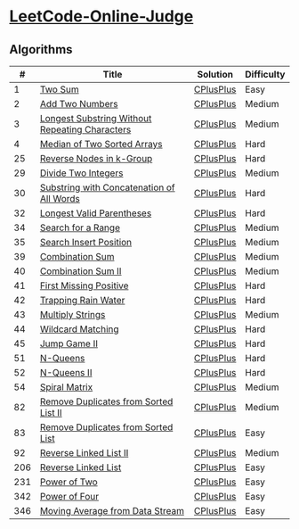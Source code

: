 # [LeetCode-Online-Judge](https://leetcode.com/)

## Algorithms

| # | Title | Solution | Difficulty |
| --- | --- | --- | --- |
| 1 | [Two Sum](https://leetcode.com/problems/two-sum/) | [CPlusPlus](https://github.com/yuanhui-yang/LeetCode-Online-Judge/blob/master/Algorithms/two-sum.cpp) | Easy |
| 2 | [Add Two Numbers](https://leetcode.com/problems/add-two-numbers/submissions/) | [CPlusPlus](https://github.com/yuanhui-yang/LeetCode-Online-Judge/blob/master/Algorithms/add-two-numbers.cpp) | Medium |
| 3 | [Longest Substring Without Repeating Characters](https://leetcode.com/problems/longest-substring-without-repeating-characters/) | [CPlusPlus](https://github.com/yuanhui-yang/LeetCode-Online-Judge/blob/master/Algorithms/longest-substring-without-repeating-characters.cpp)| Medium |
| 4 | [Median of Two Sorted Arrays](https://leetcode.com/problems/median-of-two-sorted-arrays/) | [CPlusPlus](https://github.com/yuanhui-yang/LeetCode-Online-Judge/blob/master/Algorithms/median-of-two-sorted-arrays.cpp) | Hard |
| 25 | [Reverse Nodes in k-Group](https://leetcode.com/problems/reverse-nodes-in-k-group/) | [CPlusPlus](https://github.com/yuanhui-yang/LeetCode-Online-Judge/blob/master/Algorithms/reverse-nodes-in-k-group.cpp) | Hard |
| 29 | [Divide Two Integers](https://leetcode.com/problems/divide-two-integers/) | [CPlusPlus](https://github.com/yuanhui-yang/LeetCode-Online-Judge/blob/master/Algorithms/divide-two-integers.cpp) | Medium |
| 30 | [Substring with Concatenation of All Words](https://leetcode.com/problems/substring-with-concatenation-of-all-words/) | [CPlusPlus](https://github.com/yuanhui-yang/LeetCode-Online-Judge/blob/master/Algorithms/substring-with-concatenation-of-all-words.cpp) | Hard |
| 32 | [Longest Valid Parentheses](https://leetcode.com/problems/longest-valid-parentheses/) | [CPlusPlus](https://github.com/yuanhui-yang/LeetCode-Online-Judge/blob/master/Algorithms/longest-valid-parentheses.cpp) | Hard |
| 34 | [Search for a Range](https://leetcode.com/problems/search-for-a-range/) | [CPlusPlus](https://github.com/yuanhui-yang/LeetCode-Online-Judge/blob/master/Algorithms/search-for-a-range.cpp) | Medium |
| 35 | [Search Insert Position](https://leetcode.com/problems/search-insert-position/) | [CPlusPlus](https://github.com/yuanhui-yang/LeetCode-Online-Judge/blob/master/Algorithms/search-insert-position.cpp) | Medium |
| 39 | [Combination Sum](https://leetcode.com/problems/combination-sum/) | [CPlusPlus](https://github.com/yuanhui-yang/LeetCode-Online-Judge/blob/master/Algorithms/combination-sum.cpp) | Medium |
| 40 | [Combination Sum II](https://leetcode.com/problems/combination-sum-ii/) | [CPlusPlus](https://github.com/yuanhui-yang/LeetCode-Online-Judge/blob/master/Algorithms/combination-sum-ii.cpp) | Medium |
| 41 | [First Missing Positive](https://leetcode.com/problems/first-missing-positive/) | [CPlusPlus](https://github.com/yuanhui-yang/LeetCode-Online-Judge/blob/master/Algorithms/first-missing-positive.cpp) | Hard |
| 42 | [Trapping Rain Water](https://leetcode.com/problems/trapping-rain-water/) | [CPlusPlus](https://github.com/yuanhui-yang/LeetCode-Online-Judge/blob/master/Algorithms/trapping-rain-water.cpp) | Hard |
| 43 | [Multiply Strings](https://leetcode.com/problems/multiply-strings/) | [CPlusPlus](https://github.com/yuanhui-yang/LeetCode-Online-Judge/blob/master/Algorithms/multiply-strings.cpp) | Medium |
| 44 | [Wildcard Matching](https://leetcode.com/problems/wildcard-matching/) | [CPlusPlus](https://github.com/yuanhui-yang/LeetCode-Online-Judge/blob/master/Algorithms/wildcard-matching.cpp) | Hard |
| 45 | [Jump Game II](https://leetcode.com/problems/jump-game-ii/) | [CPlusPlus](https://github.com/yuanhui-yang/LeetCode-Online-Judge/blob/master/Algorithms/jump-game-ii.cpp) | Hard |
| 51 | [N-Queens](https://leetcode.com/problems/n-queens/) | [CPlusPlus](https://github.com/yuanhui-yang/LeetCode-Online-Judge/blob/master/Algorithms/n-queens.cpp) | Hard |
| 52 | [N-Queens II](https://leetcode.com/problems/n-queens-ii/) | [CPlusPlus](https://github.com/yuanhui-yang/LeetCode-Online-Judge/blob/master/Algorithms/n-queens-ii.cpp) | Hard |
| 54 | [Spiral Matrix](https://leetcode.com/problems/spiral-matrix/) | [CPlusPlus](https://github.com/yuanhui-yang/LeetCode-Online-Judge/blob/master/Algorithms/spiral-matrix.cpp) | Medium |
| 82 | [Remove Duplicates from Sorted List II](https://leetcode.com/problems/remove-duplicates-from-sorted-list-ii/) | [CPlusPlus](https://github.com/yuanhui-yang/LeetCode-Online-Judge/blob/master/Algorithms/remove-duplicates-from-sorted-list-ii.cpp) | Medium |
| 83 | [Remove Duplicates from Sorted List](https://leetcode.com/problems/remove-duplicates-from-sorted-list/) | [CPlusPlus](https://github.com/yuanhui-yang/LeetCode-Online-Judge/blob/master/Algorithms/remove-duplicates-from-sorted-list.cpp) | Easy |
| 92 | [Reverse Linked List II](https://leetcode.com/problems/reverse-linked-list-ii/) | [CPlusPlus](https://github.com/yuanhui-yang/LeetCode-Online-Judge/blob/master/Algorithms/reverse-linked-list-ii.cpp) | Medium |
| 206 | [Reverse Linked List](https://leetcode.com/problems/reverse-linked-list/) | [CPlusPlus](https://github.com/yuanhui-yang/LeetCode-Online-Judge/blob/master/Algorithms/reverse-linked-list.cpp) | Easy |
| 231 | [Power of Two](https://leetcode.com/problems/power-of-two/) | [CPlusPlus](https://github.com/yuanhui-yang/LeetCode-Online-Judge/blob/master/Algorithms/power-of-two.cpp) | Easy |
| 342 | [Power of Four](https://leetcode.com/problems/power-of-four/) | [CPlusPlus](https://github.com/yuanhui-yang/LeetCode-Online-Judge/blob/master/Algorithms/power-of-four.cpp) | Easy |
| 346 | [Moving Average from Data Stream](https://leetcode.com/problems/moving-average-from-data-stream/) | [CPlusPlus](https://github.com/yuanhui-yang/LeetCode-Online-Judge/blob/master/Algorithms/moving-average-from-data-stream.cpp) | Easy |
